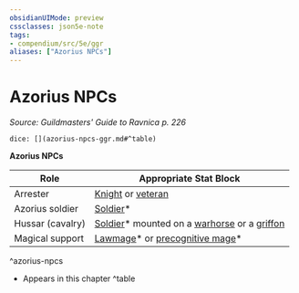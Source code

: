 ```yaml
---
obsidianUIMode: preview
cssclasses: json5e-note
tags:
- compendium/src/5e/ggr
aliases: ["Azorius NPCs"]
---
```

# Azorius NPCs
*Source: Guildmasters' Guide to Ravnica p. 226* 

`dice: [](azorius-npcs-ggr.md#^table)`

**Azorius NPCs**

| Role | Appropriate Stat Block |
|------|------------------------|
| Arrester | [Knight](/3-Mechanics/CLI/bestiary/humanoid/knight.md) or [veteran](/3-Mechanics/CLI/bestiary/humanoid/veteran.md) |
| Azorius soldier | [Soldier](/3-Mechanics/CLI/bestiary/humanoid/soldier-ggr.md)* |
| Hussar (cavalry) | [Soldier](/3-Mechanics/CLI/bestiary/humanoid/soldier-ggr.md)* mounted on a [warhorse](/3-Mechanics/CLI/bestiary/beast/warhorse.md) or a [griffon](/3-Mechanics/CLI/bestiary/monstrosity/griffon.md) |
| Magical support | [Lawmage](/3-Mechanics/CLI/bestiary/humanoid/lawmage-ggr.md)* or [precognitive mage](/3-Mechanics/CLI/bestiary/humanoid/precognitive-mage-ggr.md)* |
^azorius-npcs

* Appears in this chapter
^table